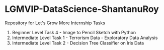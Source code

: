 # LGMVIP-DataScience-ShantanuRoy
Repository for Let's Grow More Internship Tasks

1. Beginner Level Task 4 - Image to Pencil Sketch with Python
2. Intermediate Level Task 1 - Terrorism Data - Exploratory Data Analysis
3. Intermediate Level Task 2 - Decision Tree Classifier on Iris Data
